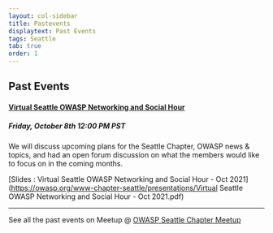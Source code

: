 ```yaml
---
layout: col-sidebar
title: Pastevents
displaytext: Past Events
tags: Seattle
tab: true
order: 1
---
```


## Past Events

#### [Virtual Seattle OWASP Networking and Social Hour](https://www.meetup.com/OWASP-Seattle-Chapter/events/280786436/) 
##### Friday, October 8th 12:00 PM PST
We will discuss upcoming plans for the Seattle Chapter, OWASP news & topics, and had an open forum discussion on what the members would like to focus on in the coming months.

[Slides : Virtual Seattle OWASP Networking and Social Hour - Oct 2021](https://owasp.org/www-chapter-seattle/presentations/Virtual Seattle OWASP Networking and Social Hour - Oct 2021.pdf)

---
  


See all the past events on Meetup @ [OWASP Seattle Chapter Meetup](https://www.meetup.com/OWASP-Seattle-Chapter/events/past/)

